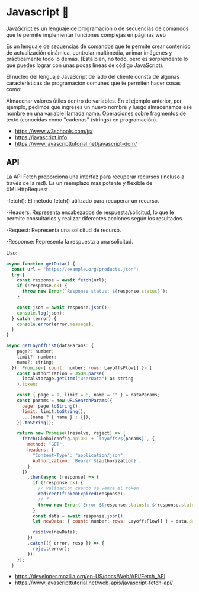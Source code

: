 # Javascript 💛

JavaScript es un lenguaje de programación o de secuencias de comandos que te permite implementar funciones complejas en páginas web

Es un lenguaje de secuencias de comandos que te permite crear contenido de actualización dinámica, controlar multimedia, animar imágenes y prácticamente todo lo demás. (Está bien, no todo, pero es sorprendente lo que puedes lograr con unas pocas líneas de código JavaScript).

El núcleo del lenguaje JavaScript de lado del cliente consta de algunas características de programación comunes que te permiten hacer cosas como:

Almacenar valores útiles dentro de variables. En el ejemplo anterior, por ejemplo, pedimos que ingreses un nuevo nombre y luego almacenamos ese nombre en una variable llamada name.
Operaciones sobre fragmentos de texto (conocidas como "cadenas" (strings) en programación).

- https://www.w3schools.com/js/
- https://javascript.info
- https://www.javascripttutorial.net/javascript-dom/



## API
 La API Fetch proporciona una interfaz para recuperar recursos (incluso a través de la red). Es un reemplazo más potente y flexible de XMLHttpRequest .

-fetch():
El método fetch() utilizado para recuperar un recurso.

-Headers:
Representa encabezados de respuesta/solicitud, lo que le permite consultarlos y realizar diferentes acciones según los resultados.

-Request:
Representa una solicitud de recurso. 

-Response:
Representa la respuesta a una solicitud.


 Uso:

```js
async function getData() {
  const url = "https://example.org/products.json";
  try {
    const response = await fetch(url);
    if (!response.ok) {
      throw new Error(`Response status: ${response.status}`);
    }

    const json = await response.json();
    console.log(json);
  } catch (error) {
    console.error(error.message);
  }
}
```
```js
async getLayoffList(dataParams: {
    page?: number;
    limit?: number;
    name?: string;
  }): Promise<{ count: number; rows: LayoffsFlow[] }> {
    const authorization = JSON.parse(
      localStorage.getItem("userData") as string
    ).token;

    const { page = 1, limit = 8, name = "" } = dataParams;
    const params = new URLSearchParams({
      page: page.toString(),
      limit: limit.toString(),
      ...(name ? { name } : {}),
    }).toString();

    return new Promise((resolve, reject) => {
      fetch(Globalconfig.apiURL + `layoffs?${params}`, {
        method: "GET",
        headers: {
          "Content-Type": "application/json",
          Authorization: `Bearer ${authorization}`,
        },
      })
        .then(async (response) => {
          if (!response.ok) {
            // Validacion cuando se vence el token
            redirectIfTokenExpired(response);
            // f
            throw new Error(`Error ${response.status}: ${response.statusText}`);
          }
          const data = await response.json();
          let newData: { count: number; rows: LayoffsFlow[] } = data.data;

          resolve(newData);
        })
        .catch(({ error, resp }) => {
          reject(error);
        });
    });
  }
```

  - https://developer.mozilla.org/en-US/docs/Web/API/Fetch_API
  - https://www.javascripttutorial.net/web-apis/javascript-fetch-api/

